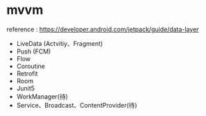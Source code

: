 # mvvm
reference : https://developer.android.com/jetpack/guide/data-layer
- LiveData (Actvitiy、Fragment)
- Push (FCM)
- Flow
- Coroutine
- Retrofit
- Room
- Junit5
- WorkManager(待)
- Service、Broadcast、ContentProvider(待)
